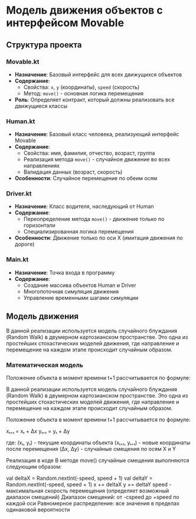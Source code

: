 # Модель движения объектов с интерфейсом Movable

##  Структура проекта

### **Movable.kt**
- **Назначение**: Базовый интерфейс для всех движущихся объектов
- **Содержание**:
    - Свойства: `x`, `y` (координаты), `speed` (скорость)
    - Метод: `move()` - основная логика перемещения
- **Роль**: Определяет контракт, который должны реализовать все движущиеся классы

### **Human.kt**
- **Назначение**: Базовый класс человека, реализующий интерфейс Movable
- **Содержание**:
    - Свойства: имя, фамилия, отчество, возраст, группа
    - Реализация метода `move()` - случайное движение во всех направлениях
    - Валидация данных (возраст, скорость)
- **Особенности**: Случайное перемещение по обеим осям

### **Driver.kt**
- **Назначение**: Класс водителя, наследующий от Human
- **Содержание**:
    - Переопределение метода `move()` - движение только по горизонтали
    - Специализированная логика перемещения
- **Особенности**: Движение только по оси X (имитация движения по дороге)

### **Main.kt**
- **Назначение**: Точка входа в программу
- **Содержание**:
    - Создание массива объектов Human и Driver
    - Многопоточная симуляция движения
    - Управление временными шагами симуляции

##  Модель движения

В данной реализации используется модель случайного блуждания (Random Walk) в двумерном картозианском пространстве. Это одна из простейших стохастических моделей движения, где направление и перемещение на каждом этапе происходит случайным образом.

### Математическая модель
Положение объекта в момент времени t+1 рассчитывается по формуле:



В данной реализации используется модель случайного блуждания (Random Walk) в двумерном картозианском пространстве. Это одна из простейших стохастических моделей движения, где направление и перемещение на каждом этапе происходит случайным образом.

Положение объекта в момент времени t+1 рассчитывается по формуле:

xₜ₊₁ = xₜ + Δx yₜ₊₁ = yₜ + Δy

где: (xₜ, yₜ) - текущие координаты объекта (xₜ₊₁, yₜ₊₁) - новые координаты после перемещения (Δx, Δy) - случайные смещения по осям X и Y

Реализация в коде
В методе move() случайные смещения выполняются следующим образом:

val deltaX = Random.nextInt(-speed, speed + 1)
val deltaY = Random.nextInt(-speed, speed + 1)
x += deltaX
y += deltaY
speed - максимальная скорость перемещения (определяет возможный диапазон смещений)
Диапазон смещений: от -cspeed до +speed по каждой оси
Равномерное распределение: все значения в пределах одинаковой вероятности
